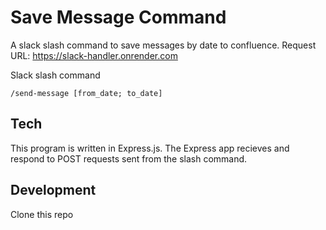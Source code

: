 # Save Message Command

A slack slash command to save messages by date to confluence. Request URL: https://slack-handler.onrender.com


Slack slash command
```
/send-message [from_date; to_date]
```


## Tech
This program is written in Express.js. The Express app recieves and respond to POST requests sent from the slash command.



## Development
Clone this repo
